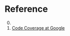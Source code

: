 # Reference

0. []()
0. [Code Coverage at Google](https://homes.cs.washington.edu/~rjust/publ/google_coverage_fse_2019.pdf)

